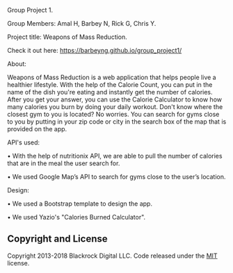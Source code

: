 Group Project 1. 

Group Members: Amal H, Barbey N, Rick G, Chris Y. 


Project title: Weapons of Mass Reduction.

Check it out here: https://barbeyng.github.io/group_project1/

About:

Weapons of Mass Reduction is a web application that helps people live a healthier lifestyle. 
With the help of the Calorie Count, you can put in the name of the dish you're eating and instantly get the number of calories.
After you get your answer, you can use the Calorie Calculator to know how many calories you burn by doing your daily workout. 
Don't know where the closest gym to you is located? No worries. You can search for gyms close to you by putting in your zip code or city in the search box of the map that is provided on the app. 



API's used:

•	With the help of nutritionix API, we are able to pull the number of calories that are in the meal the user search for. 

•	We used Google Map’s API to search for gyms close to the user’s location. 


Design:

•	We used a Bootstrap template to design the app.

•	We used Yazio's "Calories Burned Calculator". 

## Copyright and License

Copyright 2013-2018 Blackrock Digital LLC. Code released under the [MIT](https://github.com/BlackrockDigital/startbootstrap-new-age/blob/gh-pages/LICENSE) license.
